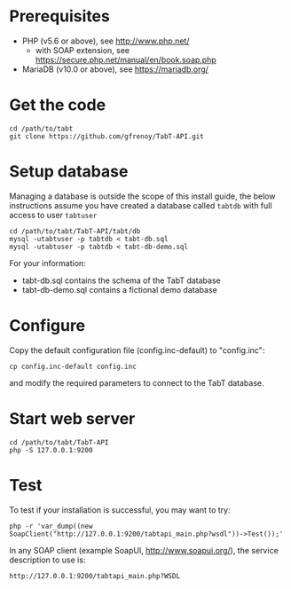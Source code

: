 ﻿# Prerequisites

- PHP (v5.6 or above), see http://www.php.net/
  - with SOAP extension, see https://secure.php.net/manual/en/book.soap.php
- MariaDB (v10.0 or above), see https://mariadb.org/

# Get the code

````
cd /path/to/tabt
git clone https://github.com/gfrenoy/TabT-API.git
````

# Setup database

Managing a database is outside the scope of this install guide, the below instructions assume you have created a database called ````tabtdb```` with full access to user ````tabtuser````

````
cd /path/to/tabt/TabT-API/tabt/db
mysql -utabtuser -p tabtdb < tabt-db.sql
mysql -utabtuser -p tabtdb < tabt-db-demo.sql
````

For your information:

- tabt-db.sql contains the schema of the TabT database
- tabt-db-demo.sql contains a fictional demo database

# Configure

Copy the default configuration file (config.inc-default) to "config.inc":

````
cp config.inc-default config.inc
````

and modify the required parameters to connect to the TabT database.

# Start web server

````
cd /path/to/tabt/TabT-API
php -S 127.0.0.1:9200
````

# Test

To test if your installation is successful, you may want to try:

````
php -r 'var_dump((new SoapClient("http://127.0.0.1:9200/tabtapi_main.php?wsdl"))->Test());'
````

In any SOAP client (example SoapUI, http://www.soapui.org/), the service description to use is:

````
http://127.0.0.1:9200/tabtapi_main.php?WSDL
````
